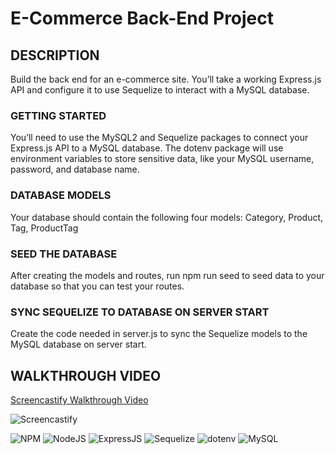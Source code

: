 # E-Commerce Back-End Project

## DESCRIPTION
Build the back end for an e-commerce site. 
You’ll take a working Express.js API and configure it to use Sequelize to interact with a MySQL database.

### GETTING STARTED
You’ll need to use the MySQL2 and Sequelize packages to connect your Express.js API to a MySQL database.
The dotenv package will use environment variables to store sensitive data, like your MySQL username, password, and database name.

### DATABASE MODELS
Your database should contain the following four models: Category, Product, Tag, ProductTag

### SEED THE DATABASE
After creating the models and routes, run npm run seed to seed data to your database so that you can test your routes.

### SYNC SEQUELIZE TO DATABASE ON SERVER START
Create the code needed in server.js to sync the Sequelize models to the MySQL database on server start.

## WALKTHROUGH VIDEO
<a href="https://watch.screencastify.com/v/CNmBrPyrZmVnKMTsIg4J">Screencastify Walkthrough Video</a>

![Screencastify](https://img.shields.io/badge/screencastify-%23000000.svg?style=for-the-badge&logo=record&logoColor=white)





![NPM](https://img.shields.io/badge/NPM-%23000000.svg?style=for-the-badge&logo=npm&logoColor=white)
![NodeJS](https://img.shields.io/badge/node.js-6DA55F?style=for-the-badge&logo=node.js&logoColor=white)
![ExpressJS](https://img.shields.io/badge/express.js-6DA55F?style=for-the-badge&logo=node.js&logoColor=white)
![Sequelize](https://img.shields.io/badge/sequelize-6DA55F?style=for-the-badge&logo=node.js&logoColor=white)
![dotenv](https://img.shields.io/badge/dotenv-6DA55F?style=for-the-badge&logo=node.js&logoColor=white)
![MySQL](https://img.shields.io/badge/mysql-%2300f.svg?style=for-the-badge&logo=mysql&logoColor=white)
